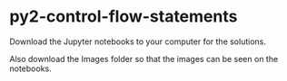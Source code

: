 # py2-control-flow-statements

Download the Jupyter notebooks to your computer for the solutions.

Also download the Images folder so that the images can be seen on the notebooks.
